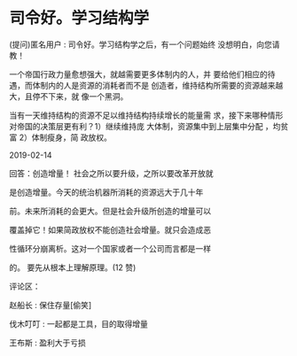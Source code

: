 # 司令好。学习结构学

(提问)匿名用户 : 司令好。学习结构学之后，有一个问题始终 没想明白，向您请教！

一个帝国行政力量愈想强大，就越需要更多体制内的人，并 要给他们相应的待遇，而体制内的人是资源的消耗者而不是 创造者，维持结构所需要的资源越来越大，且停不下来，就 像一个黑洞。

当有一天维持结构的资源不足以维持结构持续增长的能量需 求，接下来哪种情形对帝国的决策层更有利？1）继续维持庞 大体制，资源集中到上层集中分配 ，均贫富 2）体制瘦身，简 政放权。

2019-02-14

回答：创造增量！ 社会之所以要升级，之所以要改革开放就

是创造增量。今天的统治机器所消耗的资源远大于几十年

前。未来所消耗的会更大。但是社会升级所创造的增量可以

覆盖掉它！如果简政放权不能创造社会增量。就只会造成恶

性循环分崩离析。这对一个国家或者一个公司而言都是一样

的。 要先从根本上理解原理。(12 赞)

评论区：

赵船长 : 保住存量[偷笑]

伐木叮叮 : 一起都是工具，目的取得增量

王布斯 : 盈利大于亏损